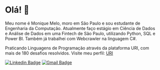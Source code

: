 # Olá! 👋

Meu nome é Monique Melo, moro em São Paulo e sou estudante de Engenharia da Computação.
Atualmente faço estágio em Ciência de Dados e Análise de Dados em uma Fintech de São Paulo, utilizando Python, SQL e Power BI. Também já trabalhei com Webcrawler na linguagem C#.

Praticando Linguagens de Programação através da plataforma URI, com mais de 180 desafios resolvidos. Visite meu perfil: [URI](https://www.urionlinejudge.com.br/judge/pt/users/statistics/503886)


[![Linkedin Badge](https://img.shields.io/badge/-Monique%20Melo-6633cc?style=flat-square&logo=Linkedin&logoColor=white&link=https://www.linkedin.com/in/monique-melo-72a51a182/)](https://www.linkedin.com/in/monique-melo-72a51a182/) 
[![Gmail Badge](https://img.shields.io/badge/-jmoniquemelo-6633cc?style=flat-square&logo=Gmail&logoColor=white&link=mailto:jmoniquemelo@gmail.com)](mailto:jmoniquemelo@gmail.com)


